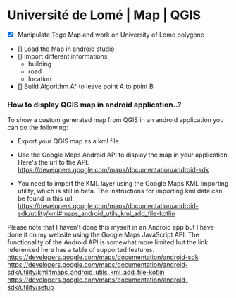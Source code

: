 # Université de Lomé | Map | QGIS 

- [x] Manipulate Togo Map and work on University of Lome polygone

- [] Load the Map in android studio 
- [] Import different informations
    - building
    - road
    - location
- []  Build Algorithm A* to leave point A to point B

### How to display QGIS map in android application..?
To show a custom generated map from QGIS in an android application you can do the following:

- Export your QGIS map as a kml file

- Use the Google Maps Android API to display the map in your application. Here's the url to the API: 
https://developers.google.com/maps/documentation/android-sdk

- You need to import the KML layer using the Google Maps KML Importing utility, which is still in beta. The instructions for importing kml data can be found in this url: https://developers.google.com/maps/documentation/android-sdk/utility/kml#maps_android_utils_kml_add_file-kotlin

Please note that I haven't done this myself in an Android app but I have done it on my website using the Google Maps JavaScript API. The functionality of the Android API is somewhat more limited but the link referenced here has a table of supported features.
https://developers.google.com/maps/documentation/android-sdk
https://developers.google.com/maps/documentation/android-sdk/utility/kml#maps_android_utils_kml_add_file-kotlin
https://developers.google.com/maps/documentation/android-sdk/utility/setup